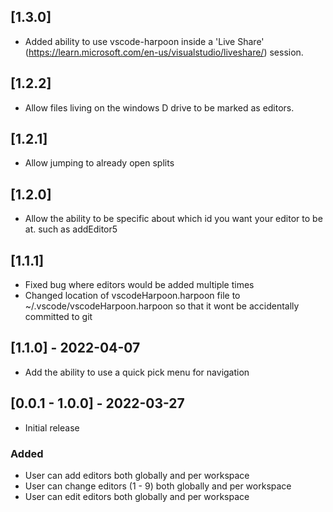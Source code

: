 ## [1.3.0]

- Added ability to use vscode-harpoon inside a 'Live Share' (https://learn.microsoft.com/en-us/visualstudio/liveshare/) session.

## [1.2.2]

- Allow files living on the windows D drive to be marked as editors.

## [1.2.1]

- Allow jumping to already open splits

## [1.2.0]

- Allow the ability to be specific about which id you want your editor to be at. such as addEditor5

## [1.1.1]

- Fixed bug where editors would be added multiple times
- Changed location of vscodeHarpoon.harpoon file to ~/.vscode/vscodeHarpoon.harpoon so that it wont
  be accidentally committed to git

## [1.1.0] - 2022-04-07

- Add the ability to use a quick pick menu for navigation

## [0.0.1 - 1.0.0] - 2022-03-27

- Initial release

### Added

- User can add editors both globally and per workspace
- User can change editors (1 - 9) both globally and per workspace
- User can edit editors both globally and per workspace
